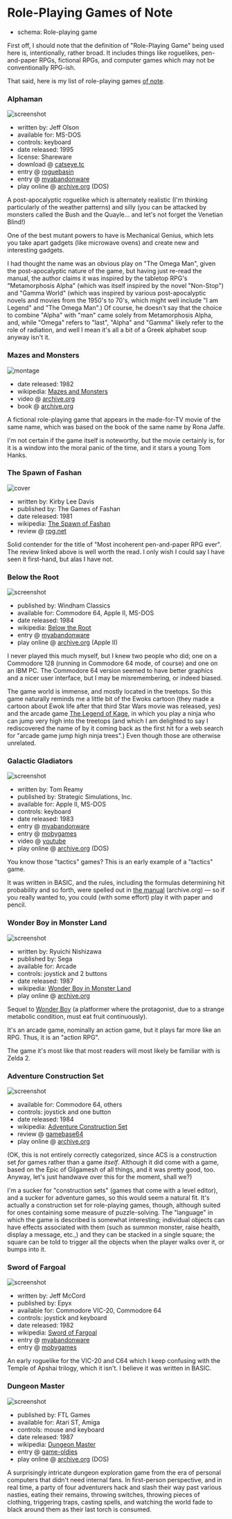 Role-Playing Games of Note
==========================

*   schema: Role-playing game

First off, I should note that the definition of "Role-Playing Game" being
used here is, intentionally, rather broad.  It includes things like
roguelikes, pen-and-paper RPGs, fictional RPGs, and computer games which
may not be conventionally RPG-ish.

That said, here is my list of role-playing games
[of note](A%20Note%20on%20Items%20of%20Note.md).

### Alphaman

![screenshot](https://static.catseye.tc//archive/www.myabandonware.com/media%252Fscreenshots%252Fa%252Falphaman-315%252Falphaman_1.gif)

*   written by: Jeff Olson
*   available for: MS-DOS
*   controls: keyboard
*   date released: 1995
*   license: Shareware
*   download @ [catseye.tc](http://static.catseye.tc/redistfiles/msdos/Alphaman.zip)
*   entry @ [roguebasin](http://www.roguebasin.com/index.php?title=Alphaman)
*   entry @ [myabandonware](http://www.myabandonware.com/game/alphaman-315)
*   play online @ [archive.org](https://archive.org/details/Alphaman11) (DOS)

A post-apocalyptic roguelike which is alternately realistic (I'm thinking
particularly of the weather patterns) and silly (you can be attacked by
monsters called the Bush and the Quayle... and let's not forget the
Venetian Blind!)

One of the best mutant powers to have is Mechanical Genius, which lets you
take apart gadgets (like microwave ovens) and create new and interesting
gadgets.

I had thought the name was an obvious play on "The Omega Man", given the
post-apocalyptic nature of the game, but having just re-read the manual,
the author claims it was inspired by the tabletop RPG's "Metamorphosis Alpha"
(which was itself inspired by the novel "Non-Stop") and "Gamma World" (which
was inspired by various post-apocalyptic novels and movies from the 1950's to
70's, which might well include "I am Legend" and "The Omega Man".) Of course,
he doesn't say that the choice to combine "Alpha" with "man" came solely from
Metamorphosis Alpha, and, while "Omega" refers to "last", "Alpha" and "Gamma"
likely refer to the role of radiation, and well I mean it's all a bit of a
Greek alphabet soup anyway isn't it.

### Mazes and Monsters

![montage](https://static.catseye.tc/archive/archive.org/download%252Fmazes_and_monsters%252Fmazes_and_monsters.gif)

*   date released: 1982
*   wikipedia: [Mazes and Monsters](https://en.wikipedia.org/wiki/Mazes_and_Monsters)
*   video @ [archive.org](https://archive.org/details/mazes_and_monsters)
*   book @ [archive.org](https://archive.org/details/mazesmonstersnov00jaff)

A fictional role-playing game that appears in the made-for-TV movie of the
same name, which was based on the book of the same name by Rona Jaffe.

I'm not certain if the game itself is noteworthy, but the movie certainly
is, for it is a window into the moral panic of the time, and it stars a
young Tom Hanks.

### The Spawn of Fashan

![cover](https://static.catseye.tc/archive/www.rpg.net/pictures%252Fcache%252Fpicthumb28836-medium.jpg)

*   written by: Kirby Lee Davis
*   published by: The Games of Fashan
*   date released: 1981
*   wikipedia: [The Spawn of Fashan](https://en.wikipedia.org/wiki/The_Spawn_of_Fashan)
*   review @ [rpg.net](https://www.rpg.net/reviews/archive/classic/rev_6157.phtml)

Solid contender for the title of "Most incoherent pen-and-paper RPG ever".  The
review linked above is well worth the read.  I only wish I could say I have seen
it first-hand, but alas I have not.

### Below the Root

![screenshot](https://static.catseye.tc//archive/www.myabandonware.com/media%252Fscreenshots%252Fb%252Fbelow-the-root-4v0%252Fthumbs%252Fbelow-the-root_4.png)

*   published by: Windham Classics
*   available for: Commodore 64, Apple II, MS-DOS
*   date released: 1984
*   wikipedia: [Below the Root](https://en.wikipedia.org/wiki/Below_the_Root_(video_game))
*   entry @ [myabandonware](http://www.myabandonware.com/game/below-the-root-3e)
*   play online @ [archive.org](https://archive.org/details/wozaday_Below_The_Root) (Apple II)

I never played this much myself, but I knew two people who did; one on a Commodore 128
(running in Commodore 64 mode, of course) and one on an IBM PC.  The Commodore 64
version seemed to have better graphics and a nicer user interface, but I may be
misremembering, or indeed biased.

The game world is immense, and mostly located in the treetops.  So this game naturally
reminds me a little bit of the Ewoks cartoon (they made a cartoon about Ewok life
after that third Star Wars movie was released, yes) and the arcade game
[The Legend of Kage][], in which you play a ninja who can jump very high into the
treetops (and which I am delighted to say I rediscovered the name of by it coming
back as the first hit for a web search for "arcade game jump high ninja trees".)
Even though those are otherwise unrelated.

[The Legend of Kage]: https://en.wikipedia.org/wiki/The_Legend_of_Kage

### Galactic Gladiators

![screenshot](https://static.catseye.tc/archive/www.mobygames.com/images%252Fshots%252Fl%252F34565-galactic-gladiators-pc-booter-screenshot-the-game-board.gif)

*   written by: Tom Reamy
*   published by: Strategic Simulations, Inc.
*   available for: Apple II, MS-DOS
*   controls: keyboard
*   date released: 1983
*   entry @ [myabandonware](https://www.myabandonware.com/game/galactic-gladiators-u)
*   entry @ [mobygames](http://www.mobygames.com/game/pc-booter/galactic-gladiators)
*   video @ [youtube](https://www.youtube.com/watch?v=VwBSBldXSVo)
*   play online @ [archive.org](https://archive.org/details/msdos_Galactic_Gladiators_1983) (DOS)

You know those "tactics" games?  This is an early example of a "tactics" game.

It was written in BASIC, and the rules, including the formulas determining
hit probability and so forth, were spelled out in
[the manual](https://archive.org/details/galactic-gladiators) (archive.org) — so
if you really wanted to, you could (with some effort) play it with paper and pencil.

### Wonder Boy in Monster Land

![screenshot](https://static.catseye.tc/archive/upload.wikimedia.org/wikipedia%252Fen%252F5%252F5e%252FWonder_Boy_in_Monsterland.png)

*   written by: Ryuichi Nishizawa
*   published by: Sega
*   available for: Arcade
*   controls: joystick and 2 buttons
*   date released: 1987
*   wikipedia: [Wonder Boy in Monster Land](https://en.wikipedia.org/wiki/Wonder_Boy_in_Monster_Land)
*   play online @ [archive.org](https://archive.org/details/arcade_wbml)

Sequel to [Wonder Boy][] (a platformer where the protagonist, due to a
strange metabolic condition, must eat fruit continuously).

It's an arcade game, nominally an action game, but it
plays far more like an RPG.  Thus, it is an "action RPG".

The game it's most like that most readers will
most likely be familiar with is Zelda 2.

[Wonder Boy]: https://en.wikipedia.org/wiki/Wonder_Boy_(video_game)

### Adventure Construction Set

![screenshot](https://static.catseye.tc/archive/www.gamebase64.com/oldsite%252Fgameofweek%252Fadventures%252Fadventureconstrset%252FLand_of_Aventuria.gif)

*   available for: Commodore 64, others
*   controls: joystick and one button
*   date released: 1984
*   wikipedia: [Adventure Construction Set](https://en.wikipedia.org/wiki/Adventure_Construction_Set)
*   review @ [gamebase64](http://www.gamebase64.com/oldsite/gameofweek/7/gotw_adventureconstrset.htm)
*   play online @ [archive.org](https://archive.org/details/d64_Adventure_Construction_Set_1984_Electronic_Arts_Side_A)

(OK, this is not entirely correctly categorized, since ACS is a construction
set *for* games rather than a game *itself*.  Although it did come with a game,
based on the Epic of Gilgamesh of all things, and it was pretty good, too.
Anyway, let's just handwave over this for the moment, shall we?)

I'm a sucker for "construction sets" (games that come with a level editor), and
a sucker for adventure games, so this would seem a natural fit. It's actually a
construction set for role-playing games, though, although suited for ones
containing some measure of puzzle-solving. The "language" in which the game is
described is somewhat interesting; individual objects can have effects
associated with them (such as summon monster, raise health, display a message,
etc.,) and they can be stacked in a single square; the square can be told to
trigger all the objects when the player walks over it, or bumps into it.

### Sword of Fargoal

![screenshot](https://static.catseye.tc//archive/www.myabandonware.com/media%252Fscreenshots%252Fs%252Fsword-of-fargoal-65p%252Fthumbs%252Fsword-of-fargoal_2.png)

*   written by: Jeff McCord
*   published by: Epyx
*   available for: Commodore VIC-20, Commodore 64
*   controls: joystick and keyboard
*   date released: 1982
*   wikipedia: [Sword of Fargoal](https://en.wikipedia.org/wiki/Sword_of_Fargoal)
*   entry @ [myabandonware](http://www.myabandonware.com/game/sword-of-fargoal-5df)
*   entry @ [mobygames](https://www.mobygames.com/game/sword-of-fargoal)

An early roguelike for the VIC-20 and C64 which I keep confusing with the Temple of
Apshai trilogy, which it isn't.  I believe it was written in BASIC.

### Dungeon Master

![screenshot](https://static.catseye.tc/archive/img2.game-oldies.com/sites%252Fdefault%252Ffiles%252Fstyles%252Flarge%252Fpublic%252Fsnaps%252Fcommodore-amiga%252Fdungeonmaster-v1-1-0833.png)

*   published by: FTL Games
*   available for: Atari ST, Amiga
*   controls: mouse and keyboard
*   date released: 1987
*   wikipedia: [Dungeon Master](https://en.wikipedia.org/wiki/Dungeon_Master_(video_game))
*   entry @ [game-oldies](http://game-oldies.com/play-online/dungeon-master-commodore-amiga)
*   play online @ [archive.org](https://archive.org/details/msdos_Dungeon_Master_1989) (DOS)

A surprisingly intricate dungeon exploration game from the era of personal
computers that didn't need internal fans. In first-person perspective, and in
real time, a party of four adventurers hack and slash their way past various
nasties, eating their remains, throwing switches, throwing pieces of clothing,
triggering traps, casting spells, and watching the world fade to black around
them as their last torch is consumed.
